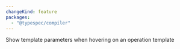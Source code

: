 ```yaml
---
changeKind: feature
packages:
  - "@typespec/compiler"
---
```


Show template parameters when hovering on an operation template